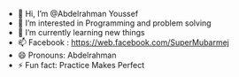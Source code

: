 - 👋 Hi, I’m @Abdelrahman Youssef 
- 👀 I’m interested in Programming and problem solving
- 🌱 I’m currently learning new things
- 📫 Facebook : https://web.facebook.com/SuperMubarmej
- 😄 Pronouns: Abdelrahman
- ⚡ Fun fact: Practice Makes Perfect 

<!---
supermubarmej/supermubarmej is a ✨ special ✨ repository because its `README.md` (this file) appears on your GitHub profile.
You can click the Preview link to take a look at your changes.
--->
